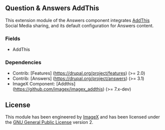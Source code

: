 ## Question & Answers AddThis

This extension module of the Answers component integrates [AddThis](http://github.com/imagex/imagex_addthis) Social Media sharing, and its default configuration for Answers content.

### Fields

* AddThis

### Dependencies

* Contrib: [Features] (https://drupal.org/project/features) (>= 2.0)
* Contrib: [Answers] (https://drupal.org/project/answers) (>= 3.1)
* ImageX Component: [Addthis] (https://github.com/imagex/imagex_addthis) (>= 7.x-dev) 

## License

This module has been engineered by [ImageX](http://www.imagexmedia.com) and has been licensed under the [GNU General Public License](http://www.gnu.org/licenses/gpl-2.0.html) version 2.
